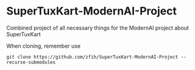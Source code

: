 # SuperTuxKart-ModernAI-Project
Combined project of all necessary things for the ModernAI project about SuperTuxKart

When cloning, remember use

```git clone https://github.com/zfih/SuperTuxKart-ModernAI-Project --recurse-submodules```
